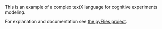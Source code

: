 This is an example of a complex textX language for cognitive experiments
modeling.

For explanation and documentation see [the pyFlies
project](https://github.com/igordejanovic/pyflies).
